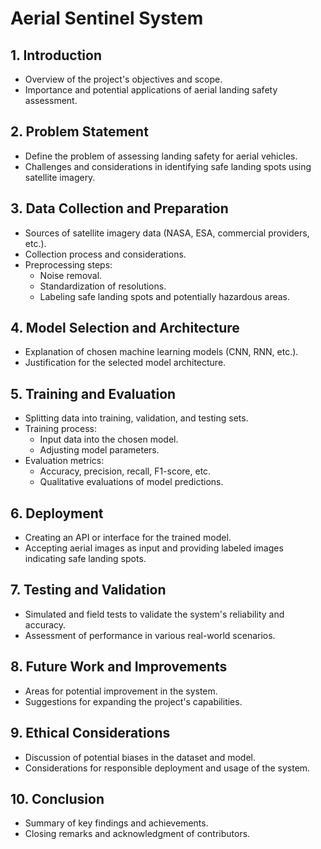 # Aerial Sentinel System

## 1. Introduction
   - Overview of the project's objectives and scope.
   - Importance and potential applications of aerial landing safety assessment.

## 2. Problem Statement
   - Define the problem of assessing landing safety for aerial vehicles.
   - Challenges and considerations in identifying safe landing spots using satellite imagery.
   
## 3. Data Collection and Preparation
   - Sources of satellite imagery data (NASA, ESA, commercial providers, etc.).
   - Collection process and considerations.
   - Preprocessing steps:
     - Noise removal.
     - Standardization of resolutions.
     - Labeling safe landing spots and potentially hazardous areas.
   
## 4. Model Selection and Architecture
   - Explanation of chosen machine learning models (CNN, RNN, etc.).
   - Justification for the selected model architecture.
   
## 5. Training and Evaluation
   - Splitting data into training, validation, and testing sets.
   - Training process:
     - Input data into the chosen model.
     - Adjusting model parameters.
   - Evaluation metrics:
     - Accuracy, precision, recall, F1-score, etc.
     - Qualitative evaluations of model predictions.
   
## 6. Deployment
   - Creating an API or interface for the trained model.
   - Accepting aerial images as input and providing labeled images indicating safe landing spots.
   
## 7. Testing and Validation
   - Simulated and field tests to validate the system's reliability and accuracy.
   - Assessment of performance in various real-world scenarios.
   
## 8. Future Work and Improvements
   - Areas for potential improvement in the system.
   - Suggestions for expanding the project's capabilities.
   
## 9. Ethical Considerations
   - Discussion of potential biases in the dataset and model.
   - Considerations for responsible deployment and usage of the system.
   
## 10. Conclusion
   - Summary of key findings and achievements.
   - Closing remarks and acknowledgment of contributors.

